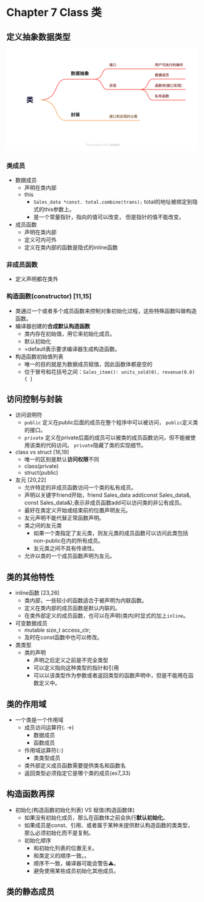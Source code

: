 # Chapter 7 Class 类

## 定义抽象数据类型
![](image/ch7_1.png)

### 类成员
- 数据成员
  - 声明在类内部
  - this
    - `Sales_data *const. total.combine(trans);` total的地址被绑定到隐式的this参数上。
    - 是一个常量指针，指向的值可以改变， 但是指针的值不能改变。
- 成员函数
  - 声明在类内部
  - 定义可内可外
  - 定义在类内部的函数是隐式的inline函数

### 非成员函数
- 定义声明都在类外


### 构造函数(constructor) [11,15]
- 类通过一个或者多个成员函数来控制对象初始化过程，这些特殊函数叫做构造函数。
- 编译器创建的**合成默认构造函数**
  - 类内存在初始值，用它来初始化成员。
  - 默认初始化
  - =default表示要求编译器生成构造函数。
- 构造函数初始值列表
  - 唯一的目的就是为数据成员赋值，因此函数体都是空的
  - 位于冒号和花括号之间：`Sales_item(): units_sold(0), revenue(0.0) { }`
## 访问控制与封装
- 访问说明符
  - `public` 定义在public后面的成员在整个程序中可以被访问， `public`定义类的接口。
  - `private` 定义在private后面的成员可以被类的成员函数访问，但不能被使用该类的代码访问。 `private`隐藏了类的实现细节。
- class vs struct [16,19]
  - 唯一的区别是默认**访问权限**不同
  - class(private)
  - struct(public)
- 友元 [20,22]
  - 允许特定的非成员函数访问一个类的私有成员。
  - 声明以关键字friend开始，friend Sales_data add(const Sales_data&, const Sales_data&);表示非成员函数add可以访问类的非公有成员。
  - 最好在类定义开始或结束前的位置声明友元。
  - 友元声明不能代替正常函数声明。
  - 类之间的友元类
    - 如果一个类指定了友元类，则友元类的成员函数可以访问此类包括non-public在内的所有成员。
    - 友元类之间不具有传递性。
  - 允许以类的一个成员函数声明为友元。

## 类的其他特性
- inline函数 [23,26]
  - 类内部，一些较小的函数适合于被声明为内联函数。
  - 定义在类内部的成员函数是默认内联的。
  - 在类外部定义的成员函数，也可以在声明(类内)时显式的加上`inline`。
- 可变数据成员
  - mutable size_t access_ctr;
  - 及时在const函数中也可以修改。
- 类类型
  - 类的声明
    - 声明之后定义之前是不完全类型
    - 可以定义指向这种类型的指针和引用
    - 可以以该类型作为参数或者返回类型的函数声明中，但是不能用在函数定义中。

## 类的作用域
- 一个类是一个作用域
  - 成员访问运算符(. ->)
    - 数据成员
    - 函数成员
  - 作用域运算符(::)
    - 类类型成员
  - 类外部定义成员函数需要提供类名和函数名
  - 返回类型必须指定它是哪个类的成员(ex7_33)


## 构造函数再探
- 初始化(构造函数初始化列表) VS 赋值(构造函数体)
  - 如果没有初始化成员，那么在函数体之前会执行**默认初始化**。
  - 如果成员是const、引用、或者属于某种未提供默认构造函数的类类型，那么必须初始化而不是复制。
  - 初始化顺序
    - 和初始化列表的位置无关。
    - 和类定义的顺序一致。。
    - 顺序不一致，编译器可能会警告⚠️。
    - 避免使用某些成员初始化其他成员。


## 类的静态成员
